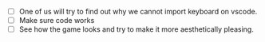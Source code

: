 - [ ] One of us will try to find out why we cannot import keyboard on vscode.
- [ ] Make sure code works 
- [ ] See how the game looks and try to make it more aesthetically pleasing.
